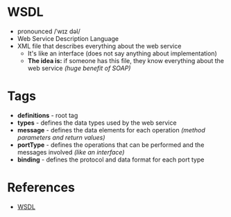 # WSDL
* pronounced /ˈwɪz dəl/
* Web Service Description Language
* XML file that describes everything about the web service
  * It's like an interface (does not say anything about implementation)
  * **The idea is:** if someone has this file, they know everything about the web service *(huge benefit of SOAP)*

# Tags
* **definitions** - root tag
* **types** - defines the data types used by the web service
* **message** - defines the data elements for each operation *(method parameters and return values)*
* **portType** - defines the operations that can be performed and the messages involved *(like an interface)*
* **binding** - defines the protocol and data format for each port type

# References
* [WSDL](https://www.w3schools.com/xml/xml_wsdl.asp)
